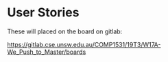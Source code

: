 # User Stories
These will placed on the board on gitlab:

https://gitlab.cse.unsw.edu.au/COMP1531/19T3/W17A-We_Push_to_Master/boards

